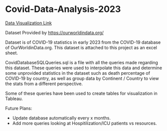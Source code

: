 # Covid-Data-Analysis-2023

[Data Visualization Link](https://public.tableau.com/views/COVID-19DataAnalysisandVisualization2023/Dashboard1?:language=en-US&publish=yes&:display_count=n&:origin=viz_share_link)

Dataset Provided by https://ourworldindata.org/

Dataset is of COVID-19 statistics in early 2023 from the COVID-19 database of OurWorldinData.org. 
This dataset is attached to this project as an excel sheet.

CovidDatabaseSQLQueries.sql is a file with all the queries made regarding this dataset.
These queries were used to interpolate this data and determine some unprovided statistics in the dataset such as death percentage of COVID-19 by country, as well as group data by Continent / Country to view the stats from a different perspective. 

Some of these queries have been used to create tables for visualization in Tableau.

Future Plans:
   - Update database automatically every x months.
   - Add more queries looking at Hospitilization/ICU patients vs resources.


